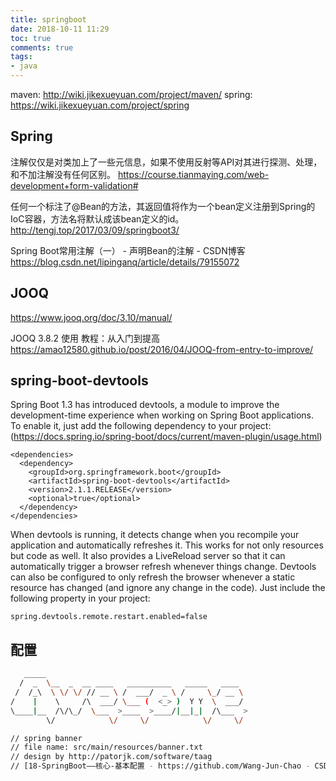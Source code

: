 ```yaml
---
title: springboot
date: 2018-10-11 11:29
toc: true
comments: true
tags:
- java
---
```


maven: http://wiki.jikexueyuan.com/project/maven/
spring: https://wiki.jikexueyuan.com/project/spring


## Spring
注解仅仅是对类加上了一些元信息，如果不使用反射等API对其进行探测、处理，和不加注解没有任何区别。
https://course.tianmaying.com/web-development+form-validation#

任何一个标注了@Bean的方法，其返回值将作为一个bean定义注册到Spring的IoC容器，方法名将默认成该bean定义的id。
http://tengj.top/2017/03/09/springboot3/

Spring Boot常用注解（一） - 声明Bean的注解 - CSDN博客
https://blog.csdn.net/lipinganq/article/details/79155072


## JOOQ
https://www.jooq.org/doc/3.10/manual/

JOOQ 3.8.2 使用 教程：从入门到提高
https://amao12580.github.io/post/2016/04/JOOQ-from-entry-to-improve/




## spring-boot-devtools
Spring Boot 1.3 has introduced devtools, a module to improve the development-time experience when working on Spring Boot applications. To enable it, just add the following dependency to your project:
(https://docs.spring.io/spring-boot/docs/current/maven-plugin/usage.html)
```
<dependencies>
  <dependency>
    <groupId>org.springframework.boot</groupId>
    <artifactId>spring-boot-devtools</artifactId>
    <version>2.1.1.RELEASE</version>
    <optional>true</optional>
  </dependency>
</dependencies>
```
When devtools is running, it detects change when you recompile your application and automatically refreshes it. This works for not only resources but code as well. It also provides a LiveReload server so that it can automatically trigger a browser refresh whenever things change.
Devtools can also be configured to only refresh the browser whenever a static resource has changed (and ignore any change in the code). Just include the following property in your project:
```
spring.devtools.remote.restart.enabled=false
```

## 配置
```sh
   _____                                             
  /  _  \__  _  __ ____   __________   _____   ____  
 /  /_\  \ \/ \/ // __ \ /  ___/  _ \ /     \_/ __ \ 
/    |    \     /\  ___/ \___ (  <_> )  Y Y  \  ___/ 
\____|__  /\/\_/  \___  >____  >____/|__|_|  /\___  >
        \/            \/     \/            \/     \/

// spring banner
// file name: src/main/resources/banner.txt
// design by http://patorjk.com/software/taag
// [18-SpringBoot——核心-基本配置 - https://github.com/Wang-Jun-Chao - CSDN博客](https://blog.csdn.net/DERRANTCM/article/details/77284924)
```
